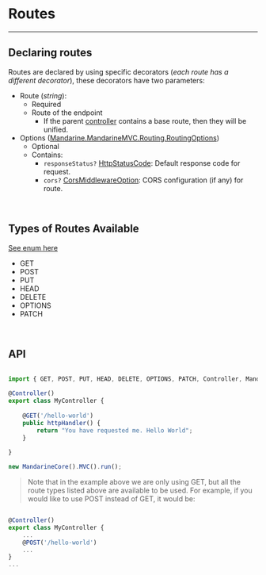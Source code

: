 # Routes

----

## Declaring routes
Routes are declared by using specific decorators (_each route has a different decorator_), these decorators have two parameters:
- Route (_string_):
    - Required
    - Route of the endpoint
        - If the parent [controller](/docs/mandarine/controller) contains a base route, then they will be unified.
- Options ([Mandarine.MandarineMVC.Routing.RoutingOptions](https://doc.deno.land/https/raw.githubusercontent.com/mandarineorg/mandarinets/master/mvc-framework/mandarine-mvc.ns.ts#MandarineMvc.Routing.RoutingOptions))
    - Optional
    - Contains:
        - `responseStatus?` [HttpStatusCode](https://doc.deno.land/https/raw.githubusercontent.com/mandarineorg/mandarinets/master/mvc-framework/mandarine-mvc.ns.ts#MandarineMvc.HttpStatusCode): Default response code for request.
        - `cors?` [CorsMiddlewareOption](https://doc.deno.land/https/raw.githubusercontent.com/mandarineorg/mandarinets/master/mvc-framework/mandarine-mvc.ns.ts#MandarineMvc.CorsMiddlewareOption): CORS configuration (if any) for route.
        
&nbsp;

## Types of Routes Available
[See enum here](https://doc.deno.land/https/raw.githubusercontent.com/mandarineorg/mandarinets/master/mvc-framework/mandarine-mvc.ns.ts#MandarineMvc.HttpMethods)

- GET
- POST
- PUT
- HEAD
- DELETE
- OPTIONS
- PATCH

&nbsp;

## API

```typescript

import { GET, POST, PUT, HEAD, DELETE, OPTIONS, PATCH, Controller, MandarineCore } from "https://x.nest.land/MandarineTS@1.2.2/mod.ts";

@Controller()
export class MyController {
    
    @GET('/hello-world')
    public httpHandler() {
        return "You have requested me. Hello World";
    }
    
}

new MandarineCore().MVC().run();
```

> Note that in the example above we are only using GET, but all the route types listed above are available to be used. For example, if you would like to use POST instead of GET, it would be:

```typescript

@Controller()
export class MyController {
    ...
    @POST('/hello-world')
    ...
}
...
```
